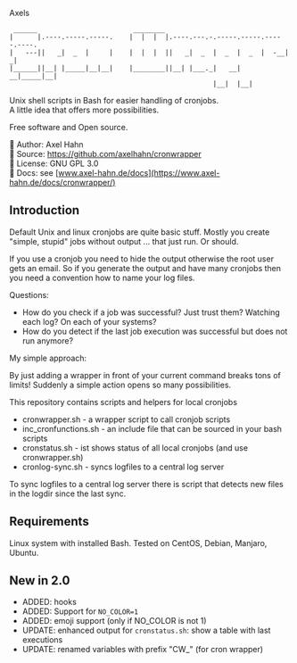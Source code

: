 Axels

```text
 ______                        ________                                    
|      |.----.-----.-----.    |  |  |  |.----.---.-.-----.-----.-----.----.
|   ---||   _|  _  |     |    |  |  |  ||   _|  _  |  _  |  _  |  -__|   _|
|______||__| |_____|__|__|    |________||__| |___._|   __|   __|_____|__|  
                                                   |__|  |__|              
```

Unix shell scripts in Bash for easier handling of cronjobs.\
A little idea that offers more possibilities.

Free software and Open source.

👤 Author: Axel Hahn \
📄 Source: <https://github.com/axelhahn/cronwrapper> \
📜 License: GNU GPL 3.0 \
📗 Docs: see [www.axel-hahn.de/docs](https://www.axel-hahn.de/docs/cronwrapper/)

## Introduction

Default Unix and linux cronjobs are quite basic stuff. Mostly you create
"simple, stupid" jobs without output ... that just run. Or should.

If you use a cronjob you need to hide the output otherwise the root user gets an 
email. So if you generate the output and have many cronjobs then you need a 
convention how to name your log files.

Questions:

* How do you check if a job was successful? Just trust them? Watching each log? On each of your systems?
* How do you detect if the last job execution was successful but does not run anymore?

My simple approach: 

By just adding a wrapper in front of your current command 
breaks tons of limits! Suddenly a simple action opens so many possibilities.

This repository contains scripts and helpers for local cronjobs

* cronwrapper.sh - a wrapper script to call cronjob scripts
* inc_cronfunctions.sh - an include file that can be sourced in your bash scripts
* cronstatus.sh - ist shows status of all local cronjobs (and use cronwrapper.sh)
* cronlog-sync.sh - syncs logfiles to a central log server

To sync logfiles to a central log server there is script that detects new files in the logdir since the last sync.

## Requirements

Linux system with installed Bash.
Tested on CentOS, Debian, Manjaro, Ubuntu.

## New in 2.0

* ADDED: hooks
* ADDED: Support for `NO_COLOR=1`
* ADDED: emoji support (only if NO_COLOR is not 1)
* UPDATE: enhanced output for `cronstatus.sh`: show a table with last executions
* UPDATE: renamed variables with prefix "CW_" (for cron wrapper)
